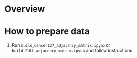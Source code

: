 # Overview 


# How to prepare data 

1. Run `build_cancer127_adjacency_matrix.ipynb` or `build_FULL_adjacency_matrix.ipynb` and follow instructions 